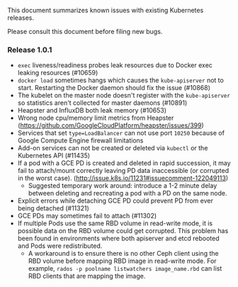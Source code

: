 ---
---

This document summarizes known issues with existing Kubernetes releases.

Please consult this document before filing new bugs.

### Release 1.0.1

   * `exec` liveness/readiness probes leak resources due to Docker exec leaking resources (#10659)
   * `docker load` sometimes hangs which causes the `kube-apiserver` not to start.  Restarting the Docker daemon should fix the issue (#10868)
   * The kubelet on the master node doesn't register with the `kube-apiserver` so statistics aren't collected for master daemons (#10891)
   * Heapster and InfluxDB both leak memory (#10653)
   * Wrong node cpu/memory limit metrics from Heapster (https://github.com/GoogleCloudPlatform/heapster/issues/399)
   * Services that set `type=LoadBalancer` can not use port `10250` because of Google Compute Engine firewall limitations
   * Add-on services can not be created or deleted via `kubectl` or the Kubernetes API (#11435)
   * If a pod with a GCE PD is created and deleted in rapid succession, it may fail to attach/mount correctly leaving PD data inaccessible (or corrupted in the worst case). (http://issue.k8s.io/11231#issuecomment-122049113)
      * Suggested temporary work around: introduce a 1-2 minute delay between deleting and recreating a pod with a PD on the same node.
   * Explicit errors while detaching GCE PD could prevent PD from ever being detached (#11321)
   * GCE PDs may sometimes fail to attach (#11302)
   * If multiple Pods use the same RBD volume in read-write mode, it is possible data on the RBD volume could get corrupted. This problem has been found in environments where both apiserver and etcd rebooted and Pods were redistributed.
      * A workaround is to ensure there is no other Ceph client using the RBD volume before mapping RBD image in read-write mode. For example, `rados -p poolname listwatchers image_name.rbd` can list RBD clients that are mapping the image.



